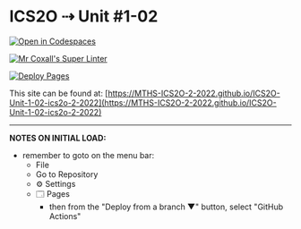 # ICS2O ⇢ Unit #1-02

[![Open in Codespaces](https://classroom.github.com/assets/launch-codespace-f4981d0f882b2a3f0472912d15f9806d57e124e0fc890972558857b51b24a6f9.svg)](https://classroom.github.com/open-in-codespaces?assignment_repo_id=10087579)

[![Mr Coxall's Super Linter](https://github.com/MTHS-ICS2O-2-2022/ICS2O-Unit-1-02-ics2o-2-2022/workflows/Mr%20Coxall's%20Super%20Linter/badge.svg)](https://github.com/MTHS-ICS2O-2-2022/ICS2O-Unit-1-02-ics2o-2-2022/actions)

[![Deploy Pages](https://github.com/MTHS-ICS2O-2-2022/ICS2O-Unit-1-02-ics2o-2-2022/workflows/Deploy%20Pages/badge.svg)](https://github.com/MTHS-ICS2O-2-2022/ICS2O-Unit-1-02-ics2o-2-2022/actions)

This site can be found at: [https://MTHS-ICS2O-2-2022.github.io/ICS2O-Unit-1-02-ics2o-2-2022](https://MTHS-ICS2O-2-2022.github.io/ICS2O-Unit-1-02-ics2o-2-2022)

---

**NOTES ON INITIAL LOAD:**
- remember to goto on the menu bar:
  - File
  - Go to Repository
  - ⚙ Settings
  - 🗔 Pages
    - then from the "Deploy from a branch ▼" button, select "GitHub Actions"
